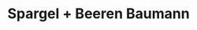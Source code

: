 ---
title: "Spargel + Beeren Baumann"
url: /geiselhoering/spargel-beeren-baumann/
shop: Gemüse & Obst
---